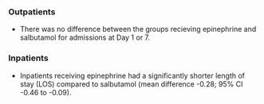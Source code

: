 
### **Outpatients**

- There was no difference between the groups recieving epinephrine and salbutamol for admissions at Day 1 or 7.

### **Inpatients**

- Inpatients receiving epinephrine had a significantly shorter length of stay (LOS) compared to salbutamol (mean difference -0.28; 95% CI
-0.46 to -0.09). 

